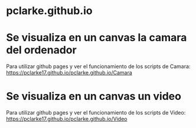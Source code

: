 # pclarke.github.io
# Se visualiza en un canvas la camara del ordenador
Para utilizar github pages y ver el funcionamiento de los scripts de Camara:
https://pclarke17.github.io/pclarke.github.io/Camara



# Se visualiza en un canvas un video 
Para utilizar github pages y ver el funcionamiento de los scripts de Video:
https://pclarke17.github.io/pclarke.github.io/Video

